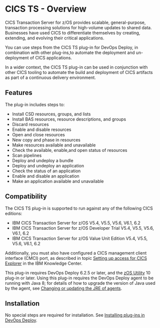 # CICS TS - Overview


CICS Transaction Server for z/OS provides scalable, general-purpose, transaction processing solutions for high-volume updates to shared data. Businesses have used CICS to differentiate themselves by creating, extending, and evolving their critical applications.

You can use steps from the CICS TS plug-in for DevOps Deploy, in combination with other plug-ins,to automate the deployment and un-deployment of CICS applications.

In a wider context, the CICS TS plug-in can be used in conjunction with other CICS tooling to automate the build and deployment of CICS artifacts as part of a continuous delivery environment.

## Features

The plug-in includes steps to:

* Install CSD resources, groups, and lists
* Install BAS resources, resource descriptions, and groups
* Discard resources
* Enable and disable resources
* Open and close resources
* New copy and phase in resources
* Make resources available and unavailable
* Check the available, enable,and open status of resources
* Scan pipelines
* Deploy and undeploy a bundle
* Deploy and undeploy an application
* Check the status of an application
* Enable and disable an application
* Make an application available and unavailable

## Compatibility

The CICS TS plug-in is supported to run against any of the following CICS editions:

* IBM CICS Transaction Server for z/OS V5.4, V5.5, V5.6, V6.1, 6.2
* IBM CICS Transaction Server for z/OS Developer Trial V5.4, V5.5, V5.6, V6.1, 6.2
* IBM CICS Transaction Server for z/OS Value Unit Edition V5.4, V5.5, V5.6, V6.1, 6.2

Additionally, you must also have configured a CICS management client interface (CMCI) port, as described in topic [Setting up access for CICS Explorer](https://www.ibm.com/docs/en/cics-ts/6.x?topic=configuring-setting-up-cmci) in the IBM Knowledge Center.

This plug-in requires DevOps Deploy 6.2.5 or later, and the [zOS Utility](https://urbancode.github.io/IBM-UCx-PLUGIN-DOCS/UCD/zos-deploy/) 10 plug-in or later. Using this plug-in requires the DevOps Deploy agent to be running with Java 8; for details of how to upgrade the version of Java used by the agent, see [Changing or updating the JRE of agents](https://www.ibm.com/support/knowledgecenter/SS4GSP_6.2.4/com.ibm.udeploy.doc/topics/jre_change_agent.html).

## Installation

No special steps are required for installation. See [Installing plug-ins in DevOps Deploy](https://community.ibm.com/community/user/wasdevops/blogs/laurel-dickson-bull1/2022/06/13/install-plugins "Installing plug-ins in DevOps Deploy").

